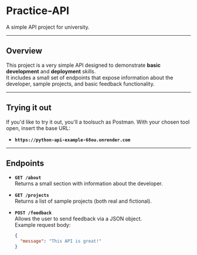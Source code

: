 # Practice-API

A simple API project for university.

---

## Overview
This project is a very simple API designed to demonstrate **basic development** and **deployment** skills.  
It includes a small set of endpoints that expose information about the developer, sample projects, and basic feedback functionality.

---

## Trying it out
If you'd like to try it out, you'll a toolsuch as Postman. With your chosen tool open, insert the base URL:
- **`https://python-api-example-68ou.onrender.com`**

---

## Endpoints

- **`GET /about`**  
  Returns a small section with information about the developer.

- **`GET /projects`**  
  Returns a list of sample projects (both real and fictional).

- **`POST /feedback`**  
  Allows the user to send feedback via a JSON object.  
  Example request body:  
  ```json
  {
    "message": "This API is great!"
  }
